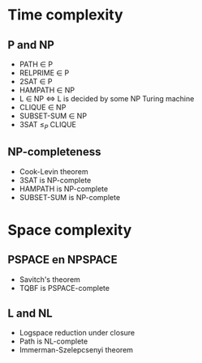 # Time complexity

## P and NP

- PATH $\in$ P
- RELPRIME $\in$ P
- 2SAT $\in$ P
- HAMPATH $\in$ NP
- L $\in$ NP $\iff$ L is decided by some NP Turing machine
- CLIQUE $\in$ NP
- SUBSET-SUM $\in$ NP
- 3SAT $\leq_P$ CLIQUE

## NP-completeness
- Cook-Levin theorem
- 3SAT is NP-complete
- HAMPATH is NP-complete
- SUBSET-SUM is NP-complete

# Space complexity

## PSPACE en NPSPACE

- Savitch's theorem
- TQBF is PSPACE-complete

## L and NL

- Logspace reduction under closure
- Path is NL-complete
- Immerman-Szelepcsenyi theorem
